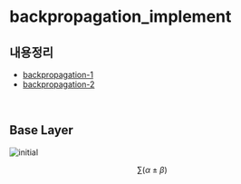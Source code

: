 # backpropagation_implement
## 내용정리  <br>
- <a href="https://blog.naver.com/nova020510/222405164013"> backpropagation-1</a>
- <a href="https://blog.naver.com/nova020510/222406272591"> backpropagation-2</a>
<br>

## Base Layer 

![initial](https://user-images.githubusercontent.com/68223593/122865512-78636380-d361-11eb-9e32-d8662c9c3aa4.png)

$$\sum (\alpha \pm \beta)$$
